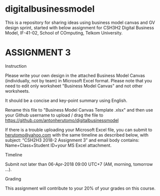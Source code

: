 # digitalbusinessmodel
This is a repository for sharing ideas using business model canvas and GV design sprint, started with below assignment for CSH3H2 Digital Business Model, IF-41-02, School of COmputing, Telkom University.


ASSIGNMENT 3
============


Instruction

Please write your own design in the attached Business Model Canvas (individually, not by team) in Microsoft Excel format. 
Please note that you need to edit only worksheet "Business Model Canvas" and not other worksheets. 

It should be a concise and key-point summary using English.

Rename this file to "Business Model Canvas Template <your-student-id>.xlsx" and
then use your Github username to upload / drag the file to https://github.com/antonherutomo/digitalbusinessmodel

If there is a trouble uploading your Microsoft Excel file, you can submit to herutomo@yahoo.com with the same timeline as described below, 
with subject: “CSH2H3 2018-2 Assignment 3” and email body contains: Name+Class+Student ID+your MS Excel attachment.


Timeline

Submit not later than 06-Apr-2018 09:00 UTC+7 (AM, morning, tomorrow ...).


Grading

This assignment will contribute to your 20% of your grades on this course.
